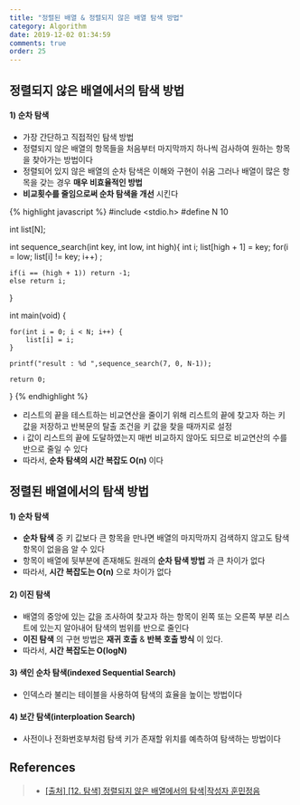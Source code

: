 ```yaml
---
title: "정렬된 배열 & 정렬되지 않은 배열 탐색 방법"
category: Algorithm
date: 2019-12-02 01:34:59
comments: true
order: 25
---
```



## 정렬되지 않은 배열에서의 탐색 방법
#### 1) 순차 탐색
* 가장 간단하고 직접적인 탐색 방법
* 정렬되지 않은 배열의 항목들을 처음부터 마지막까지 하나씩 검사하여 원하는 항목을 찾아가는 방법이다
* 정렬되어 있지 않은 배열의 순차 탐색은 이해와 구현이 쉬움 그러나 배열이 많은 항목을 갖는 경우 __매우 비효율적인 방법__
* __비교횟수를 줄임으로써 순차 탐색을 개선__ 시킨다

{% highlight javascript %}
#include <stdio.h>
#define N 10

int list[N]; 

int sequence_search(int key, int low, int high){
	int i;
    list[high + 1] = key;
    for(i = low; list[i] != key; i++)
	;
	
    if(i == (high + 1)) return -1; 
    else return i;  
}

int main(void) {
	
	for(int i = 0; i < N; i++) {
		list[i] = i;
	}
	
	printf("result : %d ",sequence_search(7, 0, N-1));
	
	return 0;
}
{% endhighlight %}

* 리스트의 끝을 테스트하는 비교연산을 줄이기 위해 리스트의 끝에 찾고자 하는 키 값을 저장하고 반복문의 탈출 조건을 키 값을 찾을 때까지로 설정
* i 값이 리스트의 끝에 도달하였는지 매번 비교하지 않아도 되므로 비교연산의 수를 반으로 줄일 수 있다
* 따라서, __순차 탐색의 시간 복잡도 O(n)__ 이다


## 정렬된 배열에서의 탐색 방법
#### 1) 순차 탐색
* __순차 탐색__ 중 키 값보다 큰 항목을 만나면 배열의 마지막까지 검색하지 않고도 탐색 항목이 없을음 알 수 있다
* 항목이 배열에 뒷부분에 존재해도 원래의 __순차 탐색 방법__ 과 큰 차이가 없다
* 따라서, __시간 복잡도는 O(n)__ 으로 차이가 없다

#### 2) 이진 탐색
* 배열의 중앙에 있는 값을 조사하여 찾고자 하는 항목이 왼쪽 또는 오른쪽 부분 리스트에 있는지 알아내어 탐색의 범위를 반으로 줄인다
* __이진 탐색__ 의 구현 방법은 __재귀 호출__ & __반복 호출 방식__ 이 있다.
* 따라서, __시간 복잡도는 O(logN)__

#### 3) 색인 순차 탐색(indexed Sequential Search)
* 인덱스라 불리는 테이블을 사용하여 탐색의 효율을 높이는 방법이다

#### 4) 보간 탐색(interploation Search)
* 사전이나 전화번호부처럼 탐색 키가 존재할 위치를 예측하여 탐색하는 방법이다


## References
> * <a href="http://blog.naver.com/PostView.nhn?blogId=dlwoen9&logNo=220858549082&parentCategoryNo=&categoryNo=22&viewDate=&isShowPopularPosts=false&from=postView">[출처] [12. 탐색] 정렬되지 않은 배열에서의 탐색|작성자 훈민정음<a>
